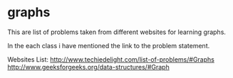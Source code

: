 # graphs

This are list of problems taken from different 
 websites for learning graphs.
 
 In the each class i have mentioned the link to the problem statement.
 
 Websites List:
 http://www.techiedelight.com/list-of-problems/#Graphs
 http://www.geeksforgeeks.org/data-structures/#Graph
